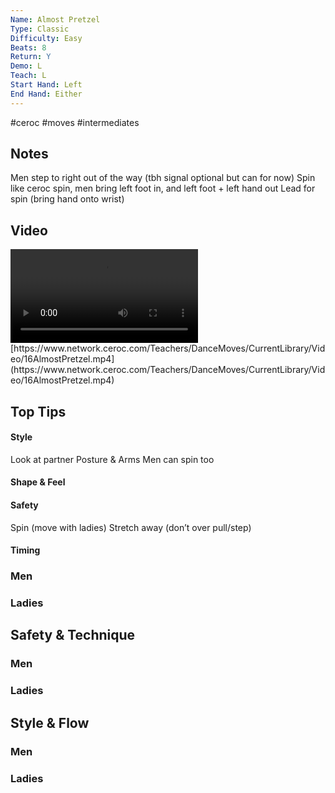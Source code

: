 ```yaml
---
Name: Almost Pretzel
Type: Classic
Difficulty: Easy
Beats: 8
Return: Y
Demo: L
Teach: L
Start Hand: Left
End Hand: Either
---
```


#ceroc #moves #intermediates
## Notes
Men step to right out of the way (tbh signal optional but can for now)
Spin like ceroc spin, men bring left foot in, and left foot + left hand out
Lead for spin (bring hand onto wrist)

## Video
<video controls>
    <source src="https://www.network.ceroc.com/Teachers/DanceMoves/CurrentLibrary/Video/16AlmostPretzel.mp4" type="video/mp4">
    
</video>
[https://www.network.ceroc.com/Teachers/DanceMoves/CurrentLibrary/Video/16AlmostPretzel.mp4](https://www.network.ceroc.com/Teachers/DanceMoves/CurrentLibrary/Video/16AlmostPretzel.mp4)


## Top Tips

#### Style
Look at partner
Posture &amp; Arms
Men can spin too

#### Shape & Feel


#### Safety
Spin (move with ladies)
Stretch away (don’t over pull/step)

#### Timing


### Men

### Ladies

## Safety & Technique
### Men

### Ladies

## Style & Flow


### Men

### Ladies


